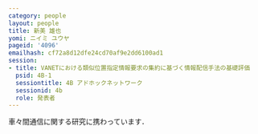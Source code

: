 ```yaml
---
category: people
layout: people
title: 新美 雄也
yomi: ニイミ ユウヤ
pageid: '4096'
emailhash: cf72a8d12dfe24cd70af9e2dd6100ad1
session:
- title: VANETにおける類似位置指定情報要求の集約に基づく情報配信手法の基礎評価
  psid: 4B-1
  sessiontitle: 4B アドホックネットワーク
  sessionid: 4b
  role: 発表者
---
```

車々間通信に関する研究に携わっています．